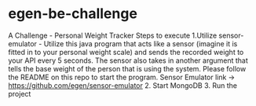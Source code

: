 # egen-be-challenge
A Challenge - Personal Weight Tracker
Steps to execute
1.Utilize	sensor-emulator - Utilize this java program that acts like a sensor (imagine it is fitted in to your personal weight scale) and sends the recorded weight to your API every 5 seconds. The sensor also takes in another argument that tells the base weight of the person that is using the system. Please follow the README on this repo to start the program.
Sensor Emulator link -> https://github.com/egen/sensor-emulator
2. Start MongoDB
3. Run the project
